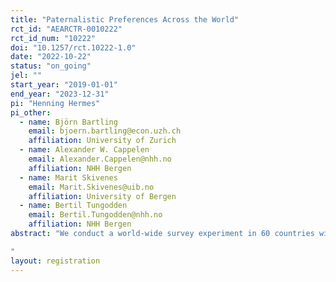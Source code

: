 ```yaml
---
title: "Paternalistic Preferences Across the World"
rct_id: "AEARCTR-0010222"
rct_id_num: "10222"
doi: "10.1257/rct.10222-1.0"
date: "2022-10-22"
status: "on_going"
jel: ""
start_year: "2019-01-01"
end_year: "2023-12-31"
pi: "Henning Hermes"
pi_other:
  - name: Björn Bartling
    email: bjoern.bartling@econ.uzh.ch
    affiliation: University of Zurich
  - name: Alexander W. Cappelen
    email: Alexander.Cappelen@nhh.no
    affiliation: NHH Bergen
  - name: Marit Skivenes
    email: Marit.Skivenes@uib.no
    affiliation: University of Bergen
  - name: Bertil Tungodden
    email: Bertil.Tungodden@nhh.no
    affiliation: NHH Bergen
abstract: "We conduct a world-wide survey experiment in 60 countries with more than 60’000 participants and implement a between-subject design to measure paternalistic preferences. We collect attitudes towards government interventions and randomly vary the nature of the intervention: either interventions that limit freedom (hard paternalism) or interventions that do not limit freedom (soft paternalism). Furthermore, we complement the general question on government interventions with questions on specific policies to learn about the determinants of policy attitudes. Finally, we measure respondents’ beliefs about the ability of individuals to make good decisions for themselves and confidence in the governments ability to make good decisions for its citizens, as well as the respondents’ perception of their own personal freedom.
"
layout: registration
---
```


